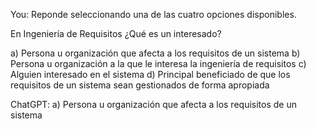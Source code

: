 You:
Reponde seleccionando una de las cuatro opciones disponibles.

En Ingeniería de Requisitos ¿Qué es un interesado?

a) Persona u organización que afecta a los requisitos de un sistema
b) Persona u organización a la que le interesa la ingeniería de requisitos
c) Alguien interesado en el sistema
d) Principal beneficiado de que los requisitos de un sistema sean gestionados de forma apropiada

ChatGPT:
a) Persona u organización que afecta a los requisitos de un sistema
